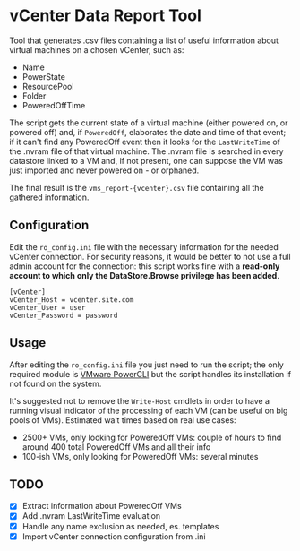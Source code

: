 # vCenter Data Report Tool

Tool that generates .csv files containing a list of useful information about virtual machines on a chosen vCenter, such as:
- Name
- PowerState
- ResourcePool
- Folder
- PoweredOffTime

The script gets the current state of a virtual machine (either powered on, or powered off) and, if `PoweredOff`, elaborates the date and time of that event; if it can't find any PoweredOff event then it looks for the `LastWriteTime` of the .nvram file of that virtual machine. The .nvram file is searched in every datastore linked to a VM and, if not present, one can suppose the VM was just imported and never powered on - or orphaned.

The final result is the `vms_report-{vcenter}.csv` file containing all the gathered information.


## Configuration

Edit the `ro_config.ini` file with the necessary information for the needed vCenter connection.
For security reasons, it would be better to not use a full admin account for the connection: this script works fine with a **read-only account to which only the DataStore.Browse privilege has been added**.

```
[vCenter]
vCenter_Host = vcenter.site.com
vCenter_User = user
vCenter_Password = password
```

## Usage

After editing the `ro_config.ini` file you just need to run the script; the only required module is [VMware PowerCLI](https://developer.vmware.com/web/tool/vmware-powercli/) but the script handles its installation if not found on the system.

It's suggested not to remove the `Write-Host` cmdlets in order to have a running visual indicator of the processing of each VM (can be useful on big pools of VMs).
Estimated wait times based on real use cases:
- 2500+ VMs, only looking for PoweredOff VMs: couple of hours to find around 400 total PoweredOff VMs and all their info
- 100-ish VMs, only looking for PoweredOff VMs: several minutes

## TODO

- [X] Extract information about PoweredOff VMs
- [X] Add .nvram LastWriteTime evaluation
- [X] Handle any name exclusion as needed, es. templates
- [X] Import vCenter connection configuration from .ini
